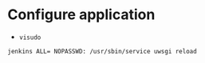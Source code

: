 # Configure application


* `visudo`

```
jenkins ALL= NOPASSWD: /usr/sbin/service uwsgi reload
```


